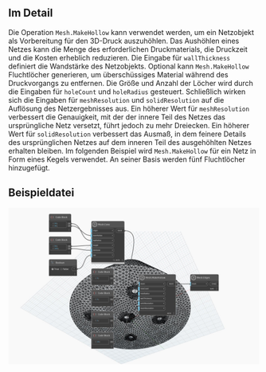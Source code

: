 ## Im Detail
Die Operation `Mesh.MakeHollow` kann verwendet werden, um ein Netzobjekt als Vorbereitung für den 3D-Druck auszuhöhlen. Das Aushöhlen eines Netzes kann die Menge des erforderlichen Druckmaterials, die Druckzeit und die Kosten erheblich reduzieren. Die Eingabe für `wallThickness` definiert die Wandstärke des Netzobjekts. Optional kann `Mesh.MakeHollow` Fluchtlöcher generieren, um überschüssiges Material während des Druckvorgangs zu entfernen. Die Größe und Anzahl der Löcher wird durch die Eingaben für `holeCount` und `holeRadius` gesteuert. Schließlich wirken sich die Eingaben für `meshResolution` und `solidResolution` auf die Auflösung des Netzergebnisses aus. Ein höherer Wert für `meshResolution` verbessert die Genauigkeit, mit der der innere Teil des Netzes das ursprüngliche Netz versetzt, führt jedoch zu mehr Dreiecken. Ein höherer Wert für `solidResolution` verbessert das Ausmaß, in dem feinere Details des ursprünglichen Netzes auf dem inneren Teil des ausgehöhlten Netzes erhalten bleiben.
Im folgenden Beispiel wird `Mesh.MakeHollow` für ein Netz in Form eines Kegels verwendet. An seiner Basis werden fünf Fluchtlöcher hinzugefügt.

## Beispieldatei

![Example](./Autodesk.DesignScript.Geometry.Mesh.MakeHollow_img.jpg)
